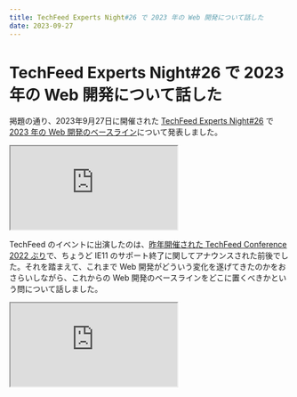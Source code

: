 ```yaml
---
title: TechFeed Experts Night#26 で 2023 年の Web 開発について話した
date: 2023-09-27
---
```


# TechFeed Experts Night#26 で 2023 年の Web 開発について話した

掲題の通り、2023年9月27日に開催された [TechFeed Experts Night#26](https://techfeed.io/events/techfeed-experts-night-26) で [2023 年の Web 開発のベースライン](https://1000ch.github.io/slides/web-development-baseline-2023/)について発表しました。

<iframe loading="lazy" class="dropshadow" src="https://1000ch.github.io/slides/web-development-baseline-2023/"></iframe>

TechFeed のイベントに出演したのは、[昨年開催された TechFeed Conference 2022 ぶり](/posts/2022/techfeed-conference-2022.html)で、ちょうど IE11 のサポート終了に関してアナウンスされた前後でした。それを踏まえて、これまで Web 開発がどういう変化を遂げてきたのかをおさらいしながら、これからの Web 開発のベースラインをどこに置くべきかという問について話しました。

<iframe loading="lazy" src="https://www.youtube.com/embed/Q0dX-hzr3QI?si=AYXfkIARQNxvjC_j" title="YouTube video player" allow="accelerometer; autoplay; clipboard-write; encrypted-media; gyroscope; picture-in-picture; web-share" allowfullscreen></iframe>
